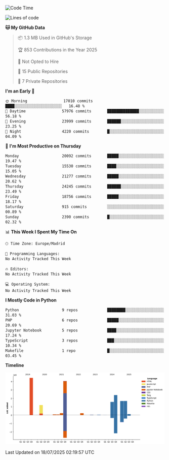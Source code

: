 <!--START_SECTION:waka-->
![Code Time](http://img.shields.io/badge/Code%20Time-839%20hrs%2038%20mins-blue)

![Lines of code](https://img.shields.io/badge/From%20Hello%20World%20I%27ve%20Written-17.7%20million%20lines%20of%20code-blue)

**🐱 My GitHub Data** 

> 📦 1.3 MB Used in GitHub's Storage 
 > 
> 🏆 853 Contributions in the Year 2025
 > 
> 🚫 Not Opted to Hire
 > 
> 📜 15 Public Repositories 
 > 
> 🔑 7 Private Repositories 
 > 
**I'm an Early 🐤** 

```text
🌞 Morning                17010 commits       ████░░░░░░░░░░░░░░░░░░░░░   16.48 % 
🌆 Daytime                57976 commits       ██████████████░░░░░░░░░░░   56.18 % 
🌃 Evening                23999 commits       ██████░░░░░░░░░░░░░░░░░░░   23.25 % 
🌙 Night                  4220 commits        █░░░░░░░░░░░░░░░░░░░░░░░░   04.09 % 
```
📅 **I'm Most Productive on Thursday** 

```text
Monday                   20092 commits       █████░░░░░░░░░░░░░░░░░░░░   19.47 % 
Tuesday                  15530 commits       ████░░░░░░░░░░░░░░░░░░░░░   15.05 % 
Wednesday                21277 commits       █████░░░░░░░░░░░░░░░░░░░░   20.62 % 
Thursday                 24245 commits       ██████░░░░░░░░░░░░░░░░░░░   23.49 % 
Friday                   18756 commits       █████░░░░░░░░░░░░░░░░░░░░   18.17 % 
Saturday                 915 commits         ░░░░░░░░░░░░░░░░░░░░░░░░░   00.89 % 
Sunday                   2390 commits        █░░░░░░░░░░░░░░░░░░░░░░░░   02.32 % 
```


📊 **This Week I Spent My Time On** 

```text
🕑︎ Time Zone: Europe/Madrid

💬 Programming Languages: 
No Activity Tracked This Week

🔥 Editors: 
No Activity Tracked This Week

💻 Operating System: 
No Activity Tracked This Week
```

**I Mostly Code in Python** 

```text
Python                   9 repos             ████████░░░░░░░░░░░░░░░░░   31.03 % 
PHP                      6 repos             █████░░░░░░░░░░░░░░░░░░░░   20.69 % 
Jupyter Notebook         5 repos             ████░░░░░░░░░░░░░░░░░░░░░   17.24 % 
TypeScript               3 repos             ███░░░░░░░░░░░░░░░░░░░░░░   10.34 % 
Makefile                 1 repo              █░░░░░░░░░░░░░░░░░░░░░░░░   03.45 % 
```



**Timeline**

![Lines of Code chart](https://raw.githubusercontent.com/danisoronellas/danisoronellas/main/assets/bar_graph.png)


 Last Updated on 18/07/2025 02:19:57 UTC
<!--END_SECTION:waka-->
